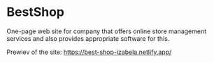 # BestShop
One-page web site for company that offers online store management services and also provides appropriate software for this.

Prewiev of the site: https://best-shop-izabela.netlify.app/
